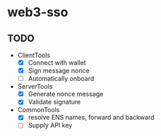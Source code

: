 # web3-sso

## TODO
- ClientTools
  - [X] Connect with wallet
  - [X] Sign message nonce
  - [ ] Automatically onboard
- ServerTools
  - [X] Generate nonce message
  - [X] Validate signature
- CommonTools
  - [X] resolve ENS names, forward and backward
  - [ ] Supply API key